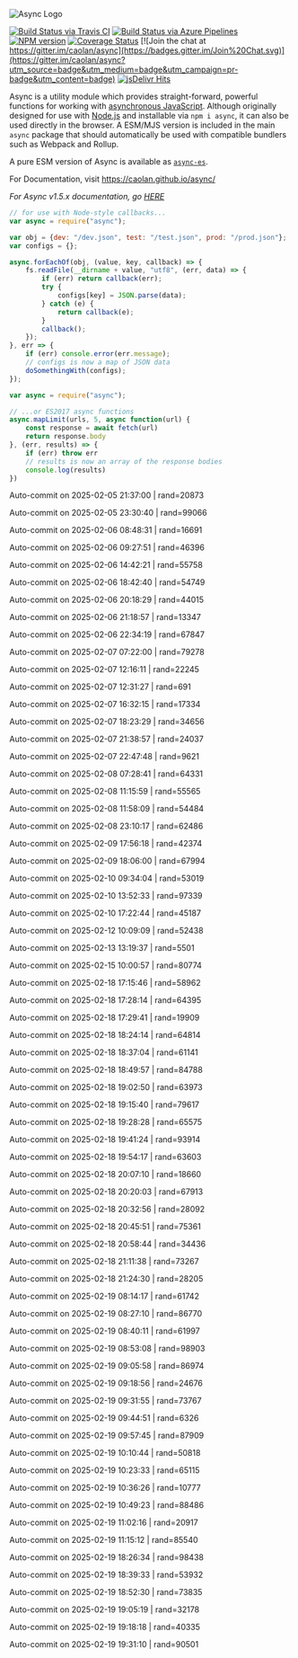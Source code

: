 ![Async Logo](https://raw.githubusercontent.com/caolan/async/master/logo/async-logo_readme.jpg)

[![Build Status via Travis CI](https://travis-ci.org/caolan/async.svg?branch=master)](https://travis-ci.org/caolan/async)
[![Build Status via Azure Pipelines](https://dev.azure.com/caolanmcmahon/async/_apis/build/status/caolan.async?branchName=master)](https://dev.azure.com/caolanmcmahon/async/_build/latest?definitionId=1&branchName=master)
[![NPM version](https://img.shields.io/npm/v/async.svg)](https://www.npmjs.com/package/async)
[![Coverage Status](https://coveralls.io/repos/caolan/async/badge.svg?branch=master)](https://coveralls.io/r/caolan/async?branch=master)
[![Join the chat at https://gitter.im/caolan/async](https://badges.gitter.im/Join%20Chat.svg)](https://gitter.im/caolan/async?utm_source=badge&utm_medium=badge&utm_campaign=pr-badge&utm_content=badge)
[![jsDelivr Hits](https://data.jsdelivr.com/v1/package/npm/async/badge?style=rounded)](https://www.jsdelivr.com/package/npm/async)

<!--
|Linux|Windows|MacOS|
|-|-|-|
|[![Linux Build Status](https://dev.azure.com/caolanmcmahon/async/_apis/build/status/caolan.async?branchName=master&jobName=Linux&configuration=Linux%20node_10_x)](https://dev.azure.com/caolanmcmahon/async/_build/latest?definitionId=1&branchName=master) | [![Windows Build Status](https://dev.azure.com/caolanmcmahon/async/_apis/build/status/caolan.async?branchName=master&jobName=Windows&configuration=Windows%20node_10_x)](https://dev.azure.com/caolanmcmahon/async/_build/latest?definitionId=1&branchName=master) | [![MacOS Build Status](https://dev.azure.com/caolanmcmahon/async/_apis/build/status/caolan.async?branchName=master&jobName=OSX&configuration=OSX%20node_10_x)](https://dev.azure.com/caolanmcmahon/async/_build/latest?definitionId=1&branchName=master)| -->

Async is a utility module which provides straight-forward, powerful functions for working with [asynchronous JavaScript](http://caolan.github.io/async/v3/global.html). Although originally designed for use with [Node.js](https://nodejs.org/) and installable via `npm i async`, it can also be used directly in the browser.  A ESM/MJS version is included in the main `async` package that should automatically be used with compatible bundlers such as Webpack and Rollup.

A pure ESM version of Async is available as [`async-es`](https://www.npmjs.com/package/async-es).

For Documentation, visit <https://caolan.github.io/async/>

*For Async v1.5.x documentation, go [HERE](https://github.com/caolan/async/blob/v1.5.2/README.md)*


```javascript
// for use with Node-style callbacks...
var async = require("async");

var obj = {dev: "/dev.json", test: "/test.json", prod: "/prod.json"};
var configs = {};

async.forEachOf(obj, (value, key, callback) => {
    fs.readFile(__dirname + value, "utf8", (err, data) => {
        if (err) return callback(err);
        try {
            configs[key] = JSON.parse(data);
        } catch (e) {
            return callback(e);
        }
        callback();
    });
}, err => {
    if (err) console.error(err.message);
    // configs is now a map of JSON data
    doSomethingWith(configs);
});
```

```javascript
var async = require("async");

// ...or ES2017 async functions
async.mapLimit(urls, 5, async function(url) {
    const response = await fetch(url)
    return response.body
}, (err, results) => {
    if (err) throw err
    // results is now an array of the response bodies
    console.log(results)
})
```

Auto-commit on 2025-02-05 21:37:00 | rand=20873

Auto-commit on 2025-02-05 23:30:40 | rand=99066

Auto-commit on 2025-02-06 08:48:31 | rand=16691

Auto-commit on 2025-02-06 09:27:51 | rand=46396

Auto-commit on 2025-02-06 14:42:21 | rand=55758

Auto-commit on 2025-02-06 18:42:40 | rand=54749

Auto-commit on 2025-02-06 20:18:29 | rand=44015

Auto-commit on 2025-02-06 21:18:57 | rand=13347

Auto-commit on 2025-02-06 22:34:19 | rand=67847

Auto-commit on 2025-02-07 07:22:00 | rand=79278

Auto-commit on 2025-02-07 12:16:11 | rand=22245

Auto-commit on 2025-02-07 12:31:27 | rand=691

Auto-commit on 2025-02-07 16:32:15 | rand=17334

Auto-commit on 2025-02-07 18:23:29 | rand=34656

Auto-commit on 2025-02-07 21:38:57 | rand=24037

Auto-commit on 2025-02-07 22:47:48 | rand=9621

Auto-commit on 2025-02-08 07:28:41 | rand=64331

Auto-commit on 2025-02-08 11:15:59 | rand=55565

Auto-commit on 2025-02-08 11:58:09 | rand=54484

Auto-commit on 2025-02-08 23:10:17 | rand=62486

Auto-commit on 2025-02-09 17:56:18 | rand=42374

Auto-commit on 2025-02-09 18:06:00 | rand=67994

Auto-commit on 2025-02-10 09:34:04 | rand=53019

Auto-commit on 2025-02-10 13:52:33 | rand=97339

Auto-commit on 2025-02-10 17:22:44 | rand=45187

Auto-commit on 2025-02-12 10:09:09 | rand=52438

Auto-commit on 2025-02-13 13:19:37 | rand=5501

Auto-commit on 2025-02-15 10:00:57 | rand=80774

Auto-commit on 2025-02-18 17:15:46 | rand=58962

Auto-commit on 2025-02-18 17:28:14 | rand=64395

Auto-commit on 2025-02-18 17:29:41 | rand=19909

Auto-commit on 2025-02-18 18:24:14 | rand=64814

Auto-commit on 2025-02-18 18:37:04 | rand=61141

Auto-commit on 2025-02-18 18:49:57 | rand=84788

Auto-commit on 2025-02-18 19:02:50 | rand=63973

Auto-commit on 2025-02-18 19:15:40 | rand=79617

Auto-commit on 2025-02-18 19:28:28 | rand=65575

Auto-commit on 2025-02-18 19:41:24 | rand=93914

Auto-commit on 2025-02-18 19:54:17 | rand=63603

Auto-commit on 2025-02-18 20:07:10 | rand=18660

Auto-commit on 2025-02-18 20:20:03 | rand=67913

Auto-commit on 2025-02-18 20:32:56 | rand=28092

Auto-commit on 2025-02-18 20:45:51 | rand=75361

Auto-commit on 2025-02-18 20:58:44 | rand=34436

Auto-commit on 2025-02-18 21:11:38 | rand=73267

Auto-commit on 2025-02-18 21:24:30 | rand=28205

Auto-commit on 2025-02-19 08:14:17 | rand=61742

Auto-commit on 2025-02-19 08:27:10 | rand=86770

Auto-commit on 2025-02-19 08:40:11 | rand=61997

Auto-commit on 2025-02-19 08:53:08 | rand=98903

Auto-commit on 2025-02-19 09:05:58 | rand=86974

Auto-commit on 2025-02-19 09:18:56 | rand=24676

Auto-commit on 2025-02-19 09:31:55 | rand=73767

Auto-commit on 2025-02-19 09:44:51 | rand=6326

Auto-commit on 2025-02-19 09:57:45 | rand=87909

Auto-commit on 2025-02-19 10:10:44 | rand=50818

Auto-commit on 2025-02-19 10:23:33 | rand=65115

Auto-commit on 2025-02-19 10:36:26 | rand=10777

Auto-commit on 2025-02-19 10:49:23 | rand=88486

Auto-commit on 2025-02-19 11:02:16 | rand=20917

Auto-commit on 2025-02-19 11:15:12 | rand=85540

Auto-commit on 2025-02-19 18:26:34 | rand=98438

Auto-commit on 2025-02-19 18:39:33 | rand=53932

Auto-commit on 2025-02-19 18:52:30 | rand=73835

Auto-commit on 2025-02-19 19:05:19 | rand=32178

Auto-commit on 2025-02-19 19:18:18 | rand=40335

Auto-commit on 2025-02-19 19:31:10 | rand=90501
